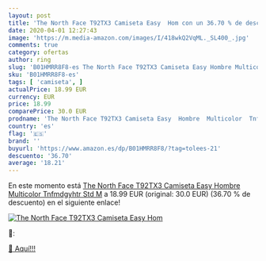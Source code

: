 ```yaml
---
layout: post
title: 'The North Face T92TX3 Camiseta Easy  Hom con un 36.70 % de descuento'
date: 2020-04-01 12:27:43
image: 'https://m.media-amazon.com/images/I/418wkQ2VqML._SL400_.jpg'
comments: true
category: ofertas
author: ring
slug: 'B01HMRR8F8-es The North Face T92TX3 Camiseta Easy Hombre Multicolor...'
sku: 'B01HMRR8F8-es'
tags: [ 'camiseta', ]
actualPrice: 18.99 EUR
currency: EUR
price: 18.99
comparePrice: 30.0 EUR
prodname: 'The North Face T92TX3 Camiseta Easy  Hombre  Multicolor  Tnfmdgyhtr  Std    M'
country: 'es'
flag: '🇪🇸'
brand: ''
buyurl: 'https://www.amazon.es/dp/B01HMRR8F8/?tag=tolees-21'
descuento: '36.70'
average: '18.21'
---
```


En este momento está [The North Face T92TX3 Camiseta Easy  Hombre  Multicolor  Tnfmdgyhtr  Std    M](https://www.amazon.es/dp/B01HMRR8F8/?tag=tolees-21) a 18.99 EUR (original: 30.0 EUR) (36.70 %  de descuento) en el siguiente enlace!

[![The North Face T92TX3 Camiseta Easy  Hom](https://m.media-amazon.com/images/I/418wkQ2VqML._SL400_.jpg)](https://www.amazon.es/dp/B01HMRR8F8/?tag=tolees-21)

🔎:


[🛒 Aquí!!!](https://www.amazon.es/dp/B01HMRR8F8/?tag=tolees-21)
